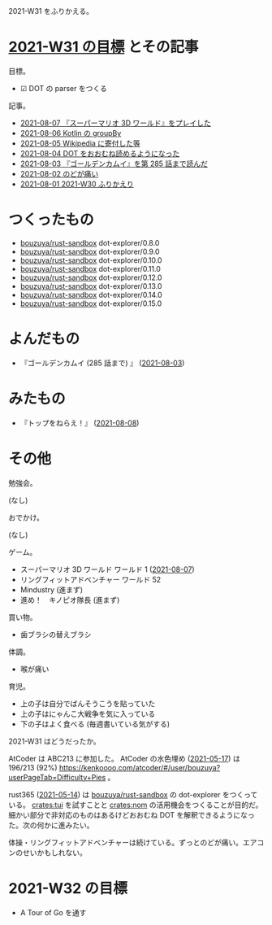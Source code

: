 2021-W31 をふりかえる。

# [2021-W31 の目標][2021-08-01] とその記事

目標。

- ☑ DOT の parser をつくる

記事。

- [2021-08-07 『スーパーマリオ 3D ワールド』をプレイした][2021-08-07]
- [2021-08-06 Kotlin の groupBy][2021-08-06]
- [2021-08-05 Wikipedia に寄付した等][2021-08-05]
- [2021-08-04 DOT をおおむね読めるようになった][2021-08-04]
- [2021-08-03 『ゴールデンカムイ』を第 285 話まで読んだ][2021-08-03]
- [2021-08-02 のどが痛い][2021-08-02]
- [2021-08-01 2021-W30 ふりかえり][2021-08-01]

# つくったもの

- [bouzuya/rust-sandbox] dot-explorer/0.8.0
- [bouzuya/rust-sandbox] dot-explorer/0.9.0
- [bouzuya/rust-sandbox] dot-explorer/0.10.0
- [bouzuya/rust-sandbox] dot-explorer/0.11.0
- [bouzuya/rust-sandbox] dot-explorer/0.12.0
- [bouzuya/rust-sandbox] dot-explorer/0.13.0
- [bouzuya/rust-sandbox] dot-explorer/0.14.0
- [bouzuya/rust-sandbox] dot-explorer/0.15.0

# よんだもの

- 『ゴールデンカムイ (285 話まで) 』 ([2021-08-03])

# みたもの

- 『トップをねらえ！』 ([2021-08-08])

# その他

勉強会。

(なし)

おでかけ。

(なし)

ゲーム。

- スーパーマリオ 3D ワールド ワールド 1 ([2021-08-07])
- リングフィットアドベンチャー ワールド 52
- Mindustry (進まず)
- 進め！　キノピオ隊長 (進まず)

買い物。

- 歯ブラシの替えブラシ

体調。

- 喉が痛い

育児。

- 上の子は自分でばんそうこうを貼っていた
- 上の子はにゃんこ大戦争を気に入っている
- 下の子はよく食べる (毎週書いている気がする)

2021-W31 はどうだったか。

AtCoder は ABC213 に参加した。 AtCoder の水色埋め ([2021-05-17]) は 196/213 (92%) <https://kenkoooo.com/atcoder/#/user/bouzuya?userPageTab=Difficulty+Pies> 。

rust365 ([2021-05-14]) は [bouzuya/rust-sandbox] の dot-explorer をつくっている。 [crates:tui] を試すことと [crates:nom] の活用機会をつくることが目的だ。細かい部分で非対応のものはあるけどおおむね DOT を解釈できるようになった。次の何かに進みたい。

体操・リングフィットアドベンチャーは続けている。ずっとのどが痛い。エアコンのせいかもしれない。

# 2021-W32 の目標

- A Tour of Go を通す

[2021-05-14]: https://blog.bouzuya.net/2021/05/14/
[2021-05-17]: https://blog.bouzuya.net/2021/05/17/
[2021-08-01]: https://blog.bouzuya.net/2021/08/01/
[2021-08-02]: https://blog.bouzuya.net/2021/08/02/
[2021-08-03]: https://blog.bouzuya.net/2021/08/03/
[2021-08-04]: https://blog.bouzuya.net/2021/08/04/
[2021-08-05]: https://blog.bouzuya.net/2021/08/05/
[2021-08-06]: https://blog.bouzuya.net/2021/08/06/
[2021-08-07]: https://blog.bouzuya.net/2021/08/07/
[2021-08-08]: https://blog.bouzuya.net/2021/08/08/
[bouzuya/rust-sandbox]: https://github.com/bouzuya/rust-sandbox
[crates:nom]: https://crates.io/crates/nom
[crates:tui]: https://crates.io/crates/tui

